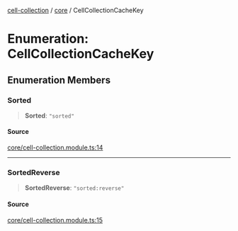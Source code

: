 [cell-collection](../../modules.md) / [core](../index.md) / CellCollectionCacheKey

# Enumeration: CellCollectionCacheKey

## Enumeration Members

### Sorted

> **Sorted**: `"sorted"`

#### Source

[core/cell-collection.module.ts:14](https://github.com/benoitlahoz/cell-collection/blob/90d2a7b2a31a3dd80adcbf1669c3269d51abfb08/src/core/cell-collection.module.ts#L14)

***

### SortedReverse

> **SortedReverse**: `"sorted:reverse"`

#### Source

[core/cell-collection.module.ts:15](https://github.com/benoitlahoz/cell-collection/blob/90d2a7b2a31a3dd80adcbf1669c3269d51abfb08/src/core/cell-collection.module.ts#L15)
